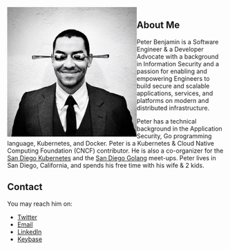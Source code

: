 <img src="profile.jpg" alt="Profile photo" width="300" align="left" />

## About Me

Peter Benjamin is a Software Engineer & a Developer Advocate with a background in Information Security and a passion for enabling and empowering Engineers to build secure and scalable applications, services, and platforms on modern and distributed infrastructure.

Peter has a technical background in the Application Security, Go programming language, Kubernetes, and Docker. Peter is a Kubernetes & Cloud Native Computing Foundation (CNCF) contributor. He is also a co-organizer for the [San Diego Kubernetes](https://www.meetup.com/San-Diego-Kubernetes-Meetup/) and the [San Diego Golang](https://www.meetup.com/sdgophers/) meet-ups. Peter lives in San Diego, California, and spends his free time with his wife & 2 kids.

## Contact

You may reach him on:

- [Twitter](https://twitter.com/petermbenjamin)
- [Email](mailto:petermbenjamin@gmail.com)
- [LinkedIn](https://linkedin.com/in/pmbenjamin)
- [Keybase](https://keybase.io/pbenj)
